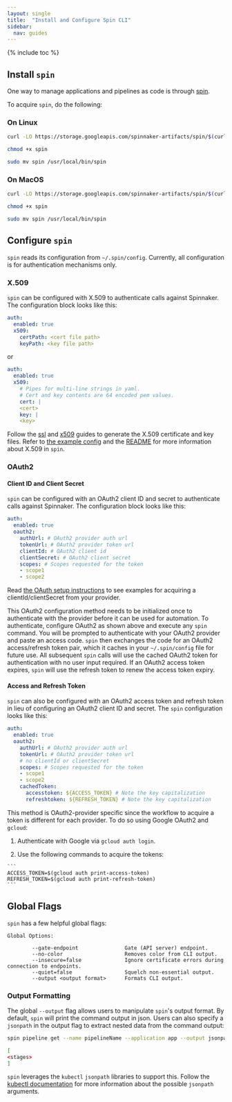 ```yaml
---
layout: single
title:  "Install and Configure Spin CLI"
sidebar:
  nav: guides
---
```


{% include toc %}

## Install `spin`

One way to manage applications and pipelines as code is through [spin](http://github.com/spinnaker/spin).

To acquire `spin`, do the following:

### On Linux

```bash
curl -LO https://storage.googleapis.com/spinnaker-artifacts/spin/$(curl -s https://storage.googleapis.com/spinnaker-artifacts/spin/latest)/linux/amd64/spin

chmod +x spin

sudo mv spin /usr/local/bin/spin
```

### On MacOS

```bash
curl -LO https://storage.googleapis.com/spinnaker-artifacts/spin/$(curl -s https://storage.googleapis.com/spinnaker-artifacts/spin/latest)/darwin/amd64/spin

chmod +x spin

sudo mv spin /usr/local/bin/spin
```

## Configure `spin`

`spin` reads its configuration from `~/.spin/config`. Currently, all configuration is for authentication mechanisms only.

### X.509

`spin` can be configured with X.509 to authenticate calls against Spinnaker. The configuration
block looks like this:

```yaml
auth:
  enabled: true
  x509:
    certPath: <cert file path>
    keyPath: <key file path>
```

or

```yaml
auth:
  enabled: true
  x509:
    # Pipes for multi-line strings in yaml.
    # Cert and key contents are 64 encoded pem values.
    cert: |
    <cert>
    key: |
    <key>
```

Follow the [ssl](https://www.spinnaker.io/setup/security/authentication/ssl/) and [x509](https://www.spinnaker.io/setup/security/authentication/x509/)
guides to generate the X.509 certificate and key files. Refer to [the example config](https://github.com/spinnaker/spin/blob/master/config/example.yaml)
and the [README](https://github.com/spinnaker/spin/blob/master/README.md) for more information about X.509 in `spin`.


### OAuth2

#### Client ID and Client Secret

`spin` can be configured with an OAuth2 client ID and secret to authenticate calls against Spinnaker. The configuration
block looks like this:

```yaml
auth:
  enabled: true
  oauth2:
    authUrl: # OAuth2 provider auth url
    tokenUrl: # OAuth2 provider token url
    clientId: # OAuth2 client id
    clientSecret: # OAuth2 client secret
    scopes: # Scopes requested for the token
    - scope1
    - scope2
```

Read [the OAuth setup instructions](https://www.spinnaker.io/setup/security/authentication/oauth/providers/)
to see examples for acquiring a clientId/clientSecret from your provider.

This OAuth2 configuration method needs to be initialized once to authenticate with the provider before
it can be used for automation. To authenticate, configure OAuth2 as shown above and execute
any `spin` command. You will be prompted to authenticate with your OAuth2 provider
and paste an access code. `spin` then exchanges the code for an OAuth2 access/refresh token pair,
which it caches in your `~/.spin/config` file for future use. All subsequent `spin` calls will
use the cached OAuth2 token for authentication with no user input required. If an OAuth2
access token expires, `spin` will use the refresh token to renew the access token expiry.

#### Access and Refresh Token

`spin` can also be configured with an OAuth2 access token and refresh token in lieu of configuring
an OAuth2 client ID and secret. The `spin` configuration looks like this:

```yaml
auth:
  enabled: true
  oauth2:
    authUrl: # OAuth2 provider auth url
    tokenUrl: # OAuth2 provider token url
    # no clientId or clientSecret
    scopes: # Scopes requested for the token
    - scope1
    - scope2
    cachedToken:
      accesstoken: ${ACCESS_TOKEN} # Note the key capitalization
      refreshtoken: ${REFRESH_TOKEN} # Note the key capitalization
```

This method is OAuth2-provider specific since the workflow to acquire
a token is different for each provider. To do so using Google OAuth2 and `gcloud`:

  1. Authenticate with Google via `gcloud auth login`.

  2. Use the following commands to acquire the tokens:

    ```
    ACCESS_TOKEN=$(gcloud auth print-access-token)
    REFRESH_TOKEN=$(gcloud auth print-refresh-token)
    ```

## Global Flags

`spin` has a few helpful global flags:

```
Global Options:

        --gate-endpoint               Gate (API server) endpoint.
        --no-color                    Removes color from CLI output.
        --insecure=false              Ignore certificate errors during connection to endpoints.
        --quiet=false                 Squelch non-essential output.
        --output <output format>      Formats CLI output.

```

### Output Formatting

The global `--output` flag allows users to manipulate `spin`'s output format.
By default, `spin` will print the command output in json. Users can also specify
a `jsonpath` in the output flag to extract nested data from the command output:

```bash
spin pipeline get --name pipelineName --application app --output jsonpath="{.stages}"

[
<stages>
]
```

`spin` leverages the `kubectl` `jsonpath` libraries to support this. Follow the [kubectl documentation](https://kubernetes.io/docs/reference/kubectl/jsonpath/)
for more information about the possible `jsonpath` arguments.
